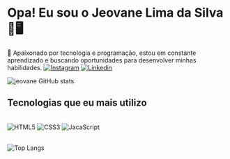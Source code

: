 # Opa! Eu sou o Jeovane Lima da Silva🫡🖥️

🚀 Apaixonado por tecnologia e programação, estou em constante aprendizado e buscando oportunidades para desenvolver minhas habilidades.
[![Instagram](https://img.shields.io/badge/Instagram-E4405F?style=for-the-badge&logo=instagram&logoColor=white)](https://www.instagram.com/jeovanee.lima/)
[![Linkedin](https://img.shields.io/badge/LinkedIn-0077B5?style=for-the-badge&logo=linkedin&logoColor=white)](https://www.linkedin.com/in/jeovane-silva-936ba3292/)

![jeovane GitHub stats](https://github-readme-stats.vercel.app/api?username=JeovaneSilva&show_icons=true&theme=dracula)

## Tecnologias que eu mais utilizo

<div style="display: inline_block"> <br/>
    <img text_align="center" alt= "HTML5" src="https://img.shields.io/badge/HTML5-E34F26?style=for-the-badge&logo=html5&logoColor=white" />
    <img text_align="center" alt= "CSS3" src="https://img.shields.io/badge/CSS3-1572B6?style=for-the-badge&logo=css3&logoColor=white" />
    <img text_align="center" alt= "JacaScript" src="https://img.shields.io/badge/JavaScript-F7DF1E?style=for-the-badge&logo=javascript&logoColor=black" />
</div> <br>

![Top Langs](https://github-readme-stats.vercel.app/api/top-langs/?username=JeovaneSilva&hide_progress=false) <br>


